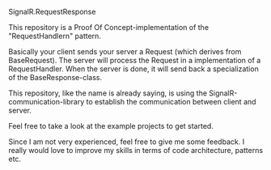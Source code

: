 SignalR.RequestResponse

This repository is a Proof Of Concept-implementation of the "RequestHandlern" pattern.

Basically your client sends your server a Request (which derives from BaseRequest).
The server will process the Request in a implementation of a RequestHandler.
When the server is done, it will send back a specialization of the BaseResponse-class.

This repository, like the name is already saying, is using the SignalR-communication-library to establish the communication between client and server.

Feel free to take a look at the example projects to get started.

Since I am not very experienced, feel free to give me some feedback. I really would love to improve my skills in terms of code architecture, patterns etc.
